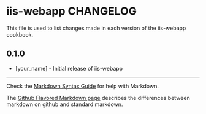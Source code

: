# iis-webapp CHANGELOG

This file is used to list changes made in each version of the iis-webapp cookbook.

## 0.1.0
- [your_name] - Initial release of iis-webapp

- - -
Check the [Markdown Syntax Guide](http://daringfireball.net/projects/markdown/syntax) for help with Markdown.

The [Github Flavored Markdown page](http://github.github.com/github-flavored-markdown/) describes the differences between markdown on github and standard markdown.
